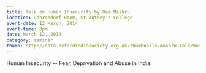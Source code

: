 ```yaml
---
title: Talk on Human Insecurity by Ram Mashru
location: Dahrendorf Room, St Antony's College
event-date: 12 March, 2014
event-time: 3pm
date: March 12, 2014
category: seminar
thumb: http://data.oxfordindiasociety.org.uk/thumbnails/mashru-talk/mashru.png
---
```


Human Insecurity -- Fear, Deprivation and Abuse in India.
